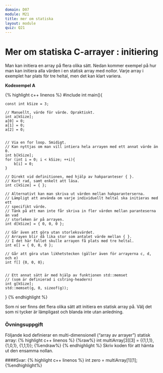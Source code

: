 ```yaml
---
domain: D07
module: M21
title: mer om statiska
layout: module
quiz: Q21
---
```

# Mer om statiska C-arrayer : initiering

Man kan initiera en array på flera olika sätt. 
Nedan kommer exempel på hur man kan initiera alla värden i en statisk array med nollor.
Varje array i exemplet har plats för tre heltal, men det kan klart variera.

__Kodexempel A__

{% highlight c++ linenos %}
#include <cstring>
int main(){
     
    const int kSize = 3;
 
    // Manuellt, värde för värde. Opraktiskt.
    int a[kSize];
    a[0] = 0;
    a[1] = 0;
    a[2] = 0;
 
 
    // Via en for loop. Smidigt.
    // Kan nyttjas om man vill intiera hela arrayen med ett annat värde än 0.
    int b[kSize];
    for (int i = 0; i < kSize; ++i){
        b[i] = 0;
    }
 
    // Direkt vid definitionen, med hjälp av hakparanteser { }.
    // Kort rad, samt enkelt att läsa.
    int c[kSize] = { };
 
    // Alternativt kan man skriva ut värden mellan hakparanterserna.
    // Lämpligt att använda om varje individuellt heltal ska initieras med ett 
    // specifikt värde.
    // Tänk på att man inte får skriva in fler värden mellan paranteserna än vad 
    // storleken är på arrayen.
    int d[kSize] = { 0, 0, 0 };
 
    // Går även att göra utan storleksvärdet.
    // Arrayen blir då lika stor som antalet värde mellan { }.
    // I det här fallet skulle arrayen få plats med tre heltal.
    int e[] = { 0, 0, 0 };
 
    // Går att göra utan likhetstecken (gäller även för arrayerna c, d, och e)
    int f[] {0, 0, 0};
 
 
    // Ett annat sätt är med hjälp av funktionen std::memset 
    // (som är definierad i cstring-headern)
    int g[kSize];
    std::memset(g, 0, sizeof(g));
}
{% endhighlight %}

Som ni ser finns det flera olika sätt att initiera en statisk array på.
Välj det som ni tycker är lämpligast och blanda inte utan anledning.

### Övningsuppgift
Följande kod definierar en multi-dimensionell (“array av arrayer”) statisk array:
{% highlight c++ linenos %}
{%raw%}
int multiArray[3][3] = {{1,1,1}, {1,0,1}, {1,1,1}};
{%endraw%}
{% endhighlight %}
Skriv koden för att hämta ut den ensamma nollan.

####Svar:
{% highlight c++ linenos %}
int zero = multiArray[1][1];
{%endhighlight%}

